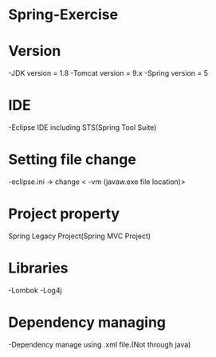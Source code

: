 # Spring-Exercise

# Version
-JDK version = 1.8
-Tomcat version = 9.x 
-Spring version = 5

# IDE
-Eclipse IDE including STS(Spring Tool Suite)

# Setting file change
-eclipse.ini -> change
<
-vm
(javaw.exe file location)>
>

# Project property
Spring Legacy Project(Spring MVC Project)

# Libraries
-Lombok 
-Log4j

# Dependency managing
-Dependency manage using .xml file.(Not through java)



